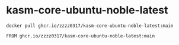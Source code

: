 # kasm-core-ubuntu-noble-latest

`docker pull ghcr.io/zzzz0317/kasm-core-ubuntu-noble-latest:main`

`FROM ghcr.io/zzzz0317/kasm-core-ubuntu-noble-latest:main`